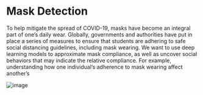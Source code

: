 # Mask Detection

To help mitigate the spread of COVID-19, masks have become an
integral part of one’s daily wear. Globally, governments and
authorities have put in place a series of measures to ensure that
students are adhering to safe social distancing guidelines,
including mask wearing. We want to use deep learning models to
approximate mask compliance, as well as uncover social
behaviors that may indicate the relative compliance. For example,
understanding how one individual’s adherence to mask wearing
affect another’s

![image]()



